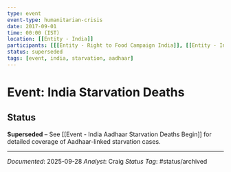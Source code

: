 ```yaml
---
type: event
event-type: humanitarian-crisis
date: 2017-09-01
time: 00:00 (IST)
location: [[Entity - India]]
participants: [[[Entity - Right to Food Campaign India]], [[Entity - Indian Media]], [[Entity - Civil Society Researchers]]]
status: superseded
tags: [event, india, starvation, aadhaar]
---
```


# Event: India Starvation Deaths

## Status
**Superseded** – See [[Event - India Aadhaar Starvation Deaths Begin]] for detailed coverage of Aadhaar-linked starvation cases.

---
*Documented*: 2025-09-28
*Analyst*: Craig
*Status Tag*: #status/archived


